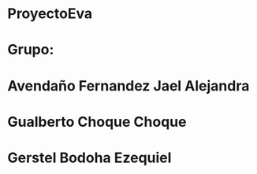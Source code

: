 # ProyectoEva

# Grupo:

# Avendaño Fernandez Jael Alejandra

# Gualberto Choque Choque

# Gerstel Bodoha Ezequiel
